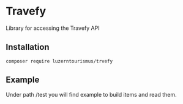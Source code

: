 # Travefy
Library for accessing the Travefy API

## Installation
```
composer require luzerntourismus/trvefy
```


## Example
Under path /test you will find example to build items and read them. 

